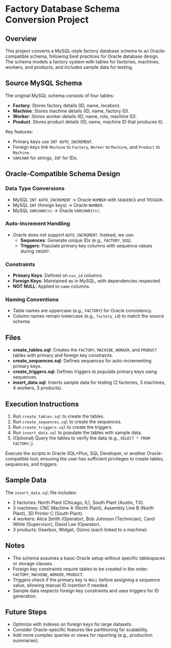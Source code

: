 # Factory Database Schema Conversion Project

## Overview
This project converts a MySQL-style factory database schema to an Oracle-compatible schema, following best practices for Oracle database design. The schema models a factory system with tables for factories, machines, workers, and products, and includes sample data for testing.

## Source MySQL Schema
The original MySQL schema consists of four tables:
- **Factory**: Stores factory details (ID, name, location).
- **Machine**: Stores machine details (ID, name, factory ID).
- **Worker**: Stores worker details (ID, name, role, machine ID).
- **Product**: Stores product details (ID, name, machine ID that produces it).

Key features:
- Primary keys use `INT AUTO_INCREMENT`.
- Foreign keys link `Machine` to `Factory`, `Worker` to `Machine`, and `Product` to `Machine`.
- `VARCHAR` for strings, `INT` for IDs.

## Oracle-Compatible Schema Design
### Data Type Conversions
- MySQL `INT AUTO_INCREMENT` → Oracle `NUMBER` with `SEQUENCE` and `TRIGGER`.
- MySQL `INT` (foreign keys) → Oracle `NUMBER`.
- MySQL `VARCHAR(n)` → Oracle `VARCHAR2(n)`.

### Auto-Increment Handling
- Oracle does not support `AUTO_INCREMENT`. Instead, we use:
  - **Sequences**: Generate unique IDs (e.g., `FACTORY_SEQ`).
  - **Triggers**: Populate primary key columns with sequence values during `INSERT`.

### Constraints
- **Primary Keys**: Defined on `xxx_id` columns.
- **Foreign Keys**: Maintained as in MySQL, with dependencies respected.
- **NOT NULL**: Applied to `name` columns.

### Naming Conventions
- Table names are uppercase (e.g., `FACTORY`) for Oracle consistency.
- Column names remain lowercase (e.g., `factory_id`) to match the source schema.

## Files
- **create_tables.sql**: Creates the `FACTORY`, `MACHINE`, `WORKER`, and `PRODUCT` tables with primary and foreign key constraints.
- **create_sequences.sql**: Defines sequences for auto-incrementing primary keys.
- **create_triggers.sql**: Defines triggers to populate primary keys using sequences.
- **insert_data.sql**: Inserts sample data for testing (2 factories, 3 machines, 4 workers, 3 products).

## Execution Instructions
1. Run `create_tables.sql` to create the tables.
2. Run `create_sequences.sql` to create the sequences.
3. Run `create_triggers.sql` to create the triggers.
4. Run `insert_data.sql` to populate the tables with sample data.
5. (Optional) Query the tables to verify the data (e.g., `SELECT * FROM FACTORY;`).

Execute the scripts in Oracle SQL*Plus, SQL Developer, or another Oracle-compatible tool, ensuring the user has sufficient privileges to create tables, sequences, and triggers.

## Sample Data
The `insert_data.sql` file includes:
- 2 factories: North Plant (Chicago, IL), South Plant (Austin, TX).
- 3 machines: CNC Machine A (North Plant), Assembly Line B (North Plant), 3D Printer C (South Plant).
- 4 workers: Alice Smith (Operator), Bob Johnson (Technician), Carol White (Supervisor), David Lee (Operator).
- 3 products: Gearbox, Widget, Gizmo (each linked to a machine).

## Notes
- The schema assumes a basic Oracle setup without specific tablespaces or storage clauses.
- Foreign key constraints require tables to be created in the order: `FACTORY`, `MACHINE`, `WORKER`, `PRODUCT`.
- Triggers check if the primary key is `NULL` before assigning a sequence value, allowing manual ID insertion if needed.
- Sample data respects foreign key constraints and uses triggers for ID generation.

## Future Steps
- Optimize with indexes on foreign keys for large datasets.
- Consider Oracle-specific features like partitioning for scalability.
- Add more complex queries or views for reporting (e.g., production summaries).